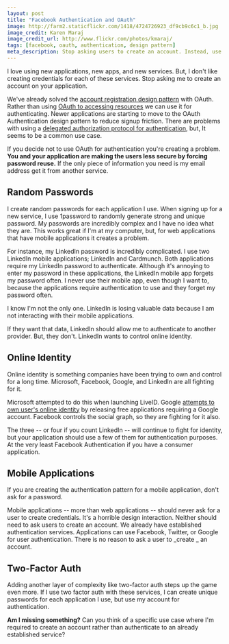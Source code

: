 ```yaml
---
layout: post
title: "Facebook Authentication and OAuth"
image: http://farm2.staticflickr.com/1418/4724726923_df9cb9c6c1_b.jpg
image_credit: Karen Maraj
image_credit_url: http://www.flickr.com/photos/kmaraj/
tags: [facebook, oauth, authentication, design pattern]
meta_description: Stop asking users to create an account. Instead, use an online identity authority for handling authentication.
---
```


I love using new applications, new apps, and new services. But, I don't like creating credentials for each of these services. Stop asking me to create an account on your application.

We've already solved the [account registration design pattern][1] with OAuth. Rather than using [OAuth to accessing resources][2] we can use it for authenticating. Newer applications are starting to move to the OAuth Authentication design pattern to reduce signup friction. There are problems with using a [delegated authorization protocol for authentication][4], but, It seems to be a common use case.

If you decide not to use OAuth for authentication you're creating a problem. __You and your application are making the users less secure by forcing password reuse.__ If the only piece of information you need is my email address get it from another service.

## Random Passwords
I create random passwords for each application I use. When signing up for a new service, I use 1password to randomly generate strong and unique password. My passwords are incredibly complex and I have no idea what they are. This works great if I'm at my computer, but, for web applications that have mobile applications it creates a problem.

For instance, my LinkedIn password is incredibly complicated. I use two LinkedIn mobile applications; LinkedIn and Cardmunch. Both applications require my LinkedIn password to authenticate. Although it's annoying to enter my password in these applications, the LinkedIn mobile app forgets my password often. I never use their mobile app, even though I want to, because the applications require authentication to use and they forget my password often.

I know I'm not the only one. LinkedIn is losing valuable data because I am not interacting with their mobile applications.

If they want that data, LinkedIn should allow me to authenticate to another provider. But, they don't. LinkedIn wants to control online identity.

## Online Identity
Online identity is something companies have been trying to own and control for a long time. Microsoft, Facebook, Google, and LinkedIn are all fighting for it.

Microsoft attempted to do this when launching LiveID. Google [attempts to own user's online identity][3] by releasing free applications requiring a Google account. Facebook controls the social graph, so they are fighting for it also.

The three -- or four if you count LinkedIn -- will continue to fight for identity, but your application should use a few of them for authentication purposes. At the very least Facebook Authentication if you have a consumer application.

## Mobile Applications
If you are creating the authentication pattern for a mobile application, don't ask for a password.

Mobile applications -- more than web applications -- should never ask for a user to create credentials. It's a horrible design interaction. Neither should need to ask users to create an account. We already have established authentication services. Applications can use Facebook, Twitter, or Google for user authentication. There is no reason to ask a user to _create _ an account.

## Two-Factor Auth

Adding another layer of complexity like two-factor auth steps up the game even more. If I use two factor auth with these services, I can create unique passwords for each application I use, but use my account for authentication.

__Am I missing something?__ Can you think of a specific use case where I'm required to create an account rather than authenticate to an already established service?

[1]: http://ui-patterns.com/patterns/AccountRegistration
[2]: /2013/01/how-oauth-works/
[3]: http://nakedsecurity.sophos.com/2012/07/26/google-pleads-for-youtube-real-name-use/
[4]: http://www.thread-safe.com/2012/01/problem-with-oauth-for-authentication.html
